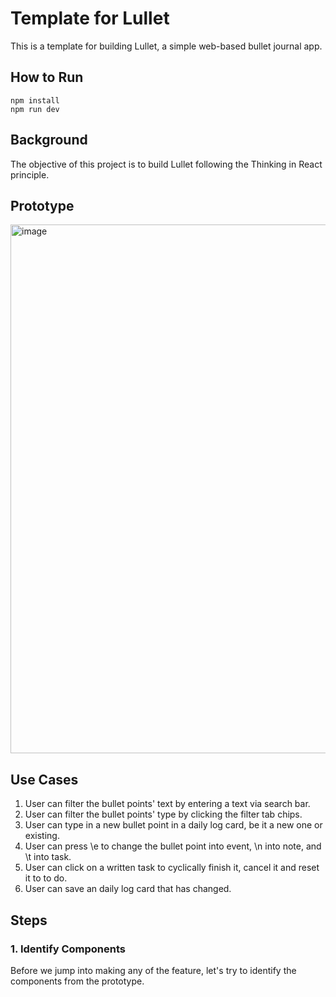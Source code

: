 # Template for Lullet

This is a template for building Lullet, a simple web-based bullet journal app.

## How to Run

```
npm install
npm run dev
```

## Background

The objective of this project is to build Lullet following the Thinking in React principle.

## Prototype

<img width="846" alt="image" src="https://github.com/deta-aditya/lullet-temp/assets/14936837/747f7a02-cb36-4cbf-96f8-9a4ea015626c">

## Use Cases

1. User can filter the bullet points' text by entering a text via search bar.
2. User can filter the bullet points' type by clicking the filter tab chips.
3. User can type in a new bullet point in a daily log card, be it a new one or existing.
4. User can press \e to change the bullet point into event, \n into note, and \t into task.
5. User can click on a written task to cyclically finish it, cancel it and reset it to to do.
6. User can save an daily log card that has changed.

## Steps

### 1. Identify Components

Before we jump into making any of the feature, let's try to identify the components from the prototype. 
